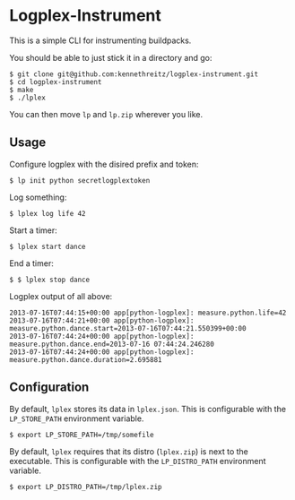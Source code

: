Logplex-Instrument
==================

This is a simple CLI for instrumenting buildpacks.

You should be able to just stick it in a directory and go:

    $ git clone git@github.com:kennethreitz/logplex-instrument.git
    $ cd logplex-instrument
    $ make
    $ ./lplex

You can then move `lp` and `lp.zip` wherever you like.


Usage
-----

Configure logplex with the disired prefix and token:

    $ lp init python secretlogplextoken

Log something:

    $ lplex log life 42

Start a timer:

    $ lplex start dance

End a timer:

    $ $ lplex stop dance

Logplex output of all above:

    2013-07-16T07:44:15+00:00 app[python-logplex]: measure.python.life=42
    2013-07-16T07:44:21+00:00 app[python-logplex]: measure.python.dance.start=2013-07-16T07:44:21.550399+00:00
    2013-07-16T07:44:24+00:00 app[python-logplex]: measure.python.dance.end=2013-07-16 07:44:24.246280
    2013-07-16T07:44:24+00:00 app[python-logplex]: measure.python.dance.duration=2.695881

Configuration
-------------

By default, `lplex` stores its data in `lplex.json`. This is configurable with the `LP_STORE_PATH` environment variable.

    $ export LP_STORE_PATH=/tmp/somefile

By default, `lplex` requires that its distro (`lplex.zip`) is next to the executable. This is configurable with the `LP_DISTRO_PATH` environment variable.

    $ export LP_DISTRO_PATH=/tmp/lplex.zip


